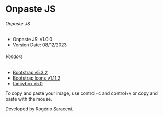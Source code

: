 # Onpaste JS

<h6>Onpaste JS</h6>
<ul>
    <li>Onpaste JS: v1.0.0</li>
    <li>Version Date: 08/12/2023</li>
</ul>

<h6>Vendors</h6>
<ul>
    <li>
        <a href="https://getbootstrap.com/" target="_blank">Bootstrap v5.3.2</a>
    </li>
    <li>
        <a href="https://icons.getbootstrap.com/" target="_blank">Bootstrap Icons v1.11.2</a>
    </li>
    <li>
        <a href="https://icons.getbootstrap.com/" target="_blank">fancybox v5.0</a>
    </li>
</ul>

<p>
    To copy and paste your image, use control+c and control+v or copy and paste with the mouse.
</p>





<p>
    Developed by Rogério Saraceni.
</p>